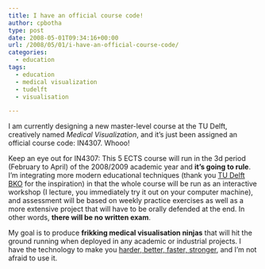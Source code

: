 ```yaml
---
title: I have an official course code!
author: cpbotha
type: post
date: 2008-05-01T09:34:16+00:00
url: /2008/05/01/i-have-an-official-course-code/
categories:
  - education
tags:
  - education
  - medical visualization
  - tudelft
  - visualisation

---
```

I am currently designing a new master-level course at the TU Delft, creatively named _Medical Visualization_, and it&#8217;s just been assigned an official course code: IN4307. Whooo!

Keep an eye out for IN4307: This 5 ECTS course will run in the 3d period (February to April) of the 2008/2009 academic year and **it&#8217;s going to rule**. I&#8217;m integrating more modern educational techniques (thank you [TU Delft BKO][1] for the inspiration) in that the whole course will be run as an interactive workshop (I lecture, you immediately try it out on your computer machine), and assessment will be based on weekly practice exercises as well as a more extensive project that will have to be orally defended at the end. In other words, **there will be no written exam**.

My goal is to produce **frikking medical visualisation ninjas** that will hit the ground running when deployed in any academic or industrial projects. I have the technology to make you <a title="Link to Daft Punk live performance" href="http://youtube.com/watch?v=oGECJP3phyY" data-rel="lightbox-video-0">harder, better, faster, stronger</a>, and I&#8217;m not afraid to use it.

 [1]: http://bko.tudelft.nl/ "Link to TU Delft BKO"